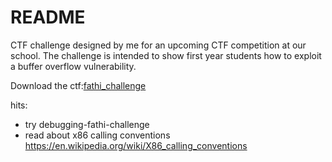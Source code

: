 # README
CTF challenge designed by me for an upcoming CTF competition at our school. The challenge is intended to show first year students how to exploit a buffer overflow vulnerability.

Download the ctf:[fathi_challenge](https://github.com/brachiGH/fathi_challenge_ctf/releases/download/ctf/fathi_challenge)

hits:

- try debugging-fathi-challenge
- read about  x86 calling conventions https://en.wikipedia.org/wiki/X86_calling_conventions
